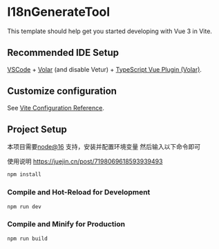 # I18nGenerateTool

This template should help get you started developing with Vue 3 in Vite.

## Recommended IDE Setup

[VSCode](https://code.visualstudio.com/) + [Volar](https://marketplace.visualstudio.com/items?itemName=Vue.volar) (and disable Vetur) + [TypeScript Vue Plugin (Volar)](https://marketplace.visualstudio.com/items?itemName=Vue.vscode-typescript-vue-plugin).

## Customize configuration

See [Vite Configuration Reference](https://vitejs.dev/config/).

## Project Setup

本项目需要[node@16](https://nodejs.org/zh-cn/download/releases/) 支持，安装并配置环境变量 然后输入以下命令即可

使用说明 https://juejin.cn/post/7198069618593939493

```sh
npm install
```

### Compile and Hot-Reload for Development

```sh
npm run dev
```

### Compile and Minify for Production

```sh
npm run build
```
